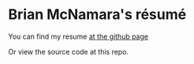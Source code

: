 # Brian McNamara's résumé

You can find my resume [at the github page](https://brian-mcnamara.github.io/resume/)

Or view the source code at this repo.
